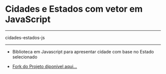 # Cidades e Estados com vetor em JavaScript
___
cidades-estados-js 
___

* Biblioteca em Javascript para apresentar cidade com base no Estado selecionado

* [Fork do Projeto diponível aqui...](https://code.google.com/archive/p/cidades-estados-js/)
